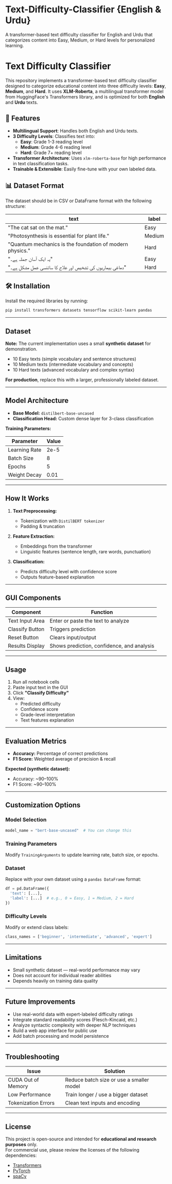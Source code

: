 # Text-Difficulty-Classifier {English & Urdu}
A transformer-based text difficulty classifier for English and Urdu that categorizes content into Easy, Medium, or Hard levels for personalized learning.

# Text Difficulty Classifier

This repository implements a transformer-based text difficulty classifier designed to categorize educational content into three difficulty levels: **Easy**, **Medium**, and **Hard**. It uses **XLM-Roberta**, a multilingual transformer model from HuggingFace's Transformers library, and is optimized for both **English** and **Urdu** texts.

## 🚀 Features

- **Multilingual Support**: Handles both English and Urdu texts.
- **3 Difficulty Levels**: Classifies text into:
  - **Easy**: Grade 1-3 reading level
  - **Medium**: Grade 4-6 reading level
  - **Hard**: Grade 7+ reading level
- **Transformer Architecture**: Uses `xlm-roberta-base` for high performance in text classification tasks.
- **Trainable & Extensible**: Easily fine-tune with your own labeled data.

## 📊 Dataset Format

The dataset should be in CSV or DataFrame format with the following structure:

| text | label  |
|------|--------|
| "The cat sat on the mat." | Easy   |
| "Photosynthesis is essential for plant life." | Medium |
| "Quantum mechanics is the foundation of modern physics." | Hard |
| "یہ ایک آسان جملہ ہے۔" | Easy |
| "دماغی بیماریوں کی تشخیص اور علاج کا سائنسی عمل مشکل ہے۔" | Hard |

## 🛠️ Installation

Install the required libraries by running:

```bash
pip install transformers datasets tensorflow scikit-learn pandas
```

---

## Dataset

**Note:** The current implementation uses a small **synthetic dataset** for demonstration.

- 10 Easy texts (simple vocabulary and sentence structures)
- 10 Medium texts (intermediate vocabulary and concepts)
- 10 Hard texts (advanced vocabulary and complex syntax)

**For production**, replace this with a larger, professionally labeled dataset.

---

## Model Architecture

- **Base Model:** `distilbert-base-uncased`  
- **Classification Head:** Custom dense layer for 3-class classification  

**Training Parameters:**

| Parameter      | Value       |
|----------------|-------------|
| Learning Rate  | 2e-5        |
| Batch Size     | 8           |
| Epochs         | 5           |
| Weight Decay   | 0.01        |

---

## How It Works

1. **Text Preprocessing:**
   - Tokenization with `DistilBERT tokenizer`
   - Padding & truncation

2. **Feature Extraction:**
   - Embeddings from the transformer
   - Linguistic features (sentence length, rare words, punctuation)

3. **Classification:**
   - Predicts difficulty level with confidence score
   - Outputs feature-based explanation

---

## GUI Components

| Component           | Function                                   |
|---------------------|--------------------------------------------|
| Text Input Area     | Enter or paste the text to analyze         |
| Classify Button     | Triggers prediction                        |
| Reset Button        | Clears input/output                        |
| Results Display     | Shows prediction, confidence, and analysis |

---

## Usage

1. Run all notebook cells  
2. Paste input text in the GUI  
3. Click **"Classify Difficulty"**  
4. View:
   - Predicted difficulty
   - Confidence score
   - Grade-level interpretation
   - Text features explanation

---

## Evaluation Metrics

- **Accuracy:** Percentage of correct predictions  
- **F1 Score:** Weighted average of precision & recall  

**Expected (synthetic dataset):**

- Accuracy: ~90–100%  
- F1 Score: ~90–100%

---

## Customization Options

### Model Selection

```python
model_name = "bert-base-uncased"  # You can change this
```

### Training Parameters

Modify `TrainingArguments` to update learning rate, batch size, or epochs.

### Dataset

Replace with your own dataset using a `pandas DataFrame` format:

```python
df = pd.DataFrame({
  'text': [...],
  'label': [...]  # e.g., 0 = Easy, 1 = Medium, 2 = Hard
})
```

### Difficulty Levels

Modify or extend class labels:

```python
class_names = ['beginner', 'intermediate', 'advanced', 'expert']
```

---

## Limitations

- Small synthetic dataset — real-world performance may vary
- Does not account for individual reader abilities
- Depends heavily on training data quality

---

## Future Improvements

- Use real-world data with expert-labeled difficulty ratings  
- Integrate standard readability scores (Flesch-Kincaid, etc.)  
- Analyze syntactic complexity with deeper NLP techniques  
- Build a web app interface for public use  
- Add batch processing and model persistence

---

## Troubleshooting

| Issue                  | Solution                                 |
|------------------------|------------------------------------------|
| CUDA Out of Memory     | Reduce batch size or use a smaller model |
| Low Performance        | Train longer / use a bigger dataset      |
| Tokenization Errors    | Clean text inputs and encoding           |

---

## License

This project is open-source and intended for **educational and research purposes** only.  
For commercial use, please review the licenses of the following dependencies:

- [Transformers](https://github.com/huggingface/transformers/blob/main/LICENSE)
- [PyTorch](https://github.com/pytorch/pytorch/blob/main/LICENSE)
- [spaCy](https://github.com/explosion/spaCy/blob/master/LICENSE)
```

